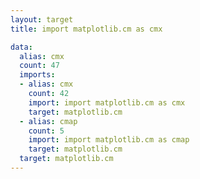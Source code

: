 ```yaml
---
layout: target
title: import matplotlib.cm as cmx

data:
  alias: cmx
  count: 47
  imports:
  - alias: cmx
    count: 42
    import: import matplotlib.cm as cmx
    target: matplotlib.cm
  - alias: cmap
    count: 5
    import: import matplotlib.cm as cmap
    target: matplotlib.cm
  target: matplotlib.cm
---
```

